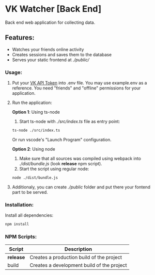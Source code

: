 # VK Watcher [Back End]
Back end web application for collecting data.

## Features:
  - Watches your friends online activity
  - Creates sessions and saves them to the database
  - Serves your static frontend at *./public/*

### Usage:
1) Put your [VK API Token](https://vk.com/dev/authcode_flow_user) into .env file. You may use example.env as a reference. You need "friends" and "offline" permissions for your application.

2) Run the application:

	**Option 1**: Using ts-node

    1) Start ts-node with *./src/index.ts* file as entry point:
    ```sh
    ts-node ./src/index.ts
    ```
	Or run vscode's "Launch Program" configuration.

	**Option 2**: Using node
    1) Make sure that all sources was compiled using webpack into *./dist/bundle.js* (look **release** npm script).
    2) Start the script using regular node:
    ```sh
    node ./dist/bundle.js
    ```
3) Additionaly, you can create *./public* folder and put there your fontend part to be served.

### Installation:
Install all dependencies:
```sh
npm install
```

### NPM Scripts:
| Script      | Description                                |
| ----------- | ------------------------------------------ |
| **release** | Creates a production build of the project  |
| build       | Creates a development build of the project |